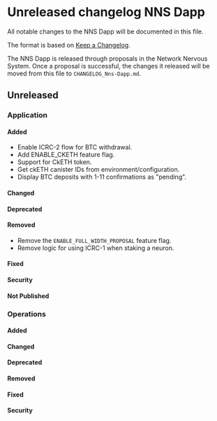 # Unreleased changelog NNS Dapp

All notable changes to the NNS Dapp will be documented in this file.

The format is based on [Keep a Changelog](https://keepachangelog.com/en/1.0.0/).

The NNS Dapp is released through proposals in the Network Nervous System. Once a
proposal is successful, the changes it released will be moved from this file to
`CHANGELOG_Nns-Dapp.md`.

## Unreleased

### Application

#### Added

* Enable ICRC-2 flow for BTC withdrawal.
* Add ENABLE_CKETH feature flag.
* Support for CkETH token.
* Get ckETH canister IDs from environment/configuration.
* Display BTC deposits with 1-11 confirmations as "pending".

#### Changed

#### Deprecated

#### Removed

* Remove the `ENABLE_FULL_WIDTH_PROPOSAL` feature flag.
* Remove logic for using ICRC-1 when staking a neuron.

#### Fixed

#### Security

#### Not Published

### Operations

#### Added

#### Changed

#### Deprecated

#### Removed

#### Fixed

#### Security
